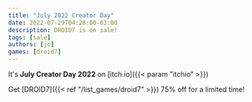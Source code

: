 ```yaml
---
title: "July 2022 Creator Day"
date: 2022-07-29T04:28:00-03:00
description: DROID7 is on sale!
tags: [sale]
authors: [jc]
games: [droid7]
---
```


It's **July Creator Day 2022** on [itch.io]({{< param "itchio" >}})

Get [DROID7]({{< ref "/list_games/droid7" >}}) 75% off for a limited time!
